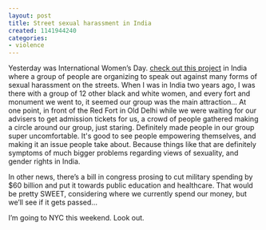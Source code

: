 ```yaml
---
layout: post
title: Street sexual harassment in India
created: 1141944240
categories:
- violence
---
```

Yesterday was International Women’s Day. [check out this project](http://blanknoiseproject.blogspot.com/) in India where a group of people are organizing to speak out against many forms of sexual harassment on the streets. When I was in India two years ago, I was there with a group of 12 other black and white women, and every fort and monument we went to, it seemed our group was the main attraction... At one point, in front of the Red Fort in Old Delhi while we were waiting for our advisers to get admission tickets for us, a crowd of people gathered making a circle around our group, just staring. Definitely made people in our group super uncomfortable. It's good to see people empowering themselves, and making it an issue people take about. Because things like that are definitely symptoms of much bigger problems regarding views of sexuality, and gender rights in India.

In other news, there’s a bill in congress prosing to cut military spending by $60 billion and put it towards public education and healthcare. That would be pretty SWEET, considering where we currently spend our money, but we’ll see if it gets passed...

I’m going to NYC this weekend. Look out.

